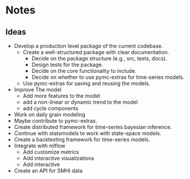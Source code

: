 # Notes

## Ideas

- Develop a production level package of the current codebase.
  - Create a well-structured package with clear documentation.
    - Decide on the package structure (e.g., src, tests, docs).
    - Design tests for the package.
    - Decide on the core functionality to include.
    - Decide on whether to use pymc-extras for time-series models.
  - Use pymc-extras for saving and reusing the models.
- Improve The model
  - Add more features to the model
  - add a non-linear or dynamic trend to the model
  - add cycle components
- Work on daily grain modeling
- Maybe contribute to pymc-extras.
- Create distributed framework for time-series bayesian inference.
- Continue with statsmodels to work with state-space models.
- Create a backtesting framework for time-series models.
- Integrate with mlflow
  - Add customize metrics
  - Add interactive visualizations
  - Add interactive
- Create an API for SMHI data
